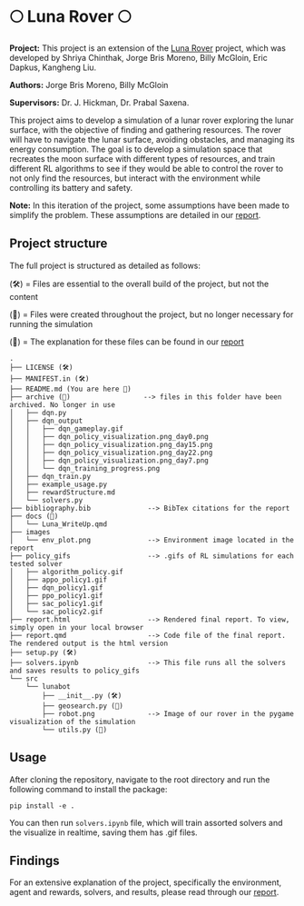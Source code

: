 # 🌕 Luna Rover 🌕

**Project:** This project is an extension of the [Luna Rover](https://github.com/wmcgloin/luna_rover) project, which was developed by Shriya Chinthak, Jorge Bris Moreno, Billy McGloin, Eric Dapkus, Kangheng Liu.

**Authors:** Jorge Bris Moreno, Billy McGloin

**Supervisors:** Dr. J. Hickman, Dr. Prabal Saxena.

This project aims to develop a simulation of a lunar rover exploring the lunar surface, with the objective of finding and gathering resources. The rover will have to navigate the lunar surface, avoiding obstacles, and managing its energy consumption. The goal is to develop a simulation space that recreates the moon surface with different types of resources, and train different RL algorithms to see if they would be able to control the rover to not only find the resources, but interact with the environment while controlling its battery and safety.

**Note:** In this iteration of the project, some assumptions have been made to simplify the problem. These assumptions are detailed in our [report](report.html).

## Project structure

The full project is structured as detailed as follows:

(🛠️) = Files are essential to the overall build of the project, but not the content

(🚫) = Files were created throughout the project, but no longer necessary for running the simulation

(📝) = The explanation for these files can be found in our [report](report.html)

```
.
├── LICENSE (🛠️)
├── MANIFEST.in (🛠️)
├── README.md (You are here 👋)
├── archive (🚫)                  --> files in this folder have been archived. No longer in use
│   ├── dqn.py
│   ├── dqn_output
│   │   ├── dqn_gameplay.gif
│   │   ├── dqn_policy_visualization.png_day0.png
│   │   ├── dqn_policy_visualization.png_day15.png
│   │   ├── dqn_policy_visualization.png_day22.png
│   │   ├── dqn_policy_visualization.png_day7.png
│   │   └── dqn_training_progress.png
│   ├── dqn_train.py
│   ├── example_usage.py
│   ├── rewardStructure.md
│   └── solvers.py
├── bibliography.bib              --> BibTex citations for the report
├── docs (🚫) 
│   └── Luna_WriteUp.qmd                     
├── images 
│   └── env_plot.png              --> Environment image located in the report
├── policy_gifs                   --> .gifs of RL simulations for each tested solver
│   ├── algorithm_policy.gif
│   ├── appo_policy1.gif
│   ├── dqn_policy1.gif
│   ├── ppo_policy1.gif
│   ├── sac_policy1.gif
│   └── sac_policy2.gif
├── report.html                   --> Rendered final report. To view, simply open in your local browser
├── report.qmd                    --> Code file of the final report. The rendered output is the html version
├── setup.py (🛠️)
├── solvers.ipynb                 --> This file runs all the solvers and saves results to policy_gifs
└── src
    └── lunabot
        ├── __init__.py (🛠️)
        ├── geosearch.py (📝)
        ├── robot.png             --> Image of our rover in the pygame visualization of the simulation
        └── utils.py (📝)
```

## Usage

After cloning the repository, navigate to the root directory and run the following command to install the package:

```{bash}
pip install -e .
```

You can then run `solvers.ipynb` file, which will train assorted solvers and the visualize in realtime, saving them has .gif files. 

## Findings 

For an extensive explanation of the project, specifically the environment, agent and rewards, solvers, and results, please read through our [report](report.html). 